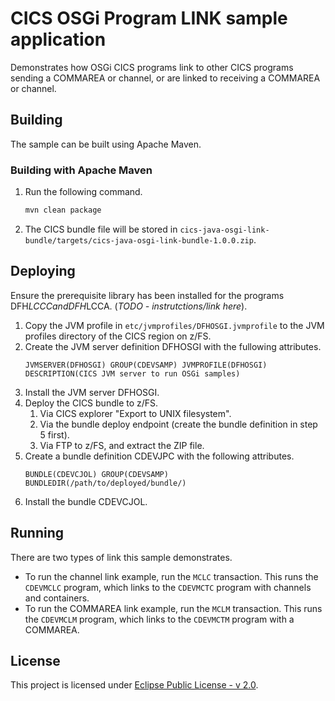 # CICS OSGi Program LINK sample application

Demonstrates how OSGi CICS programs link to other CICS programs sending a COMMAREA or channel, or are linked to receiving a COMMAREA or channel.

## Building
The sample can be built using Apache Maven.

### Building with Apache Maven
1. Run the following command.
   ```sh
   mvn clean package
   ```
2. The CICS bundle file will be stored in `cics-java-osgi-link-bundle/targets/cics-java-osgi-link-bundle-1.0.0.zip`.

## Deploying
Ensure the prerequisite library has been installed for the programs DFH$LCCC and DFH$LCCA. (*TODO - instrutctions/link here*).

1. Copy the JVM profile in `etc/jvmprofiles/DFHOSGI.jvmprofile` to the JVM profiles directory of the CICS region on z/FS.
2. Create the JVM server definition DFHOSGI with the fullowing attributes.
   ```
   JVMSERVER(DFHOSGI) GROUP(CDEVSAMP) JVMPROFILE(DFHOSGI) DESCRIPTION(CICS JVM server to run OSGi samples)
   ```
3. Install the JVM server DFHOSGI.
4. Deploy the CICS bundle to z/FS.
   1. Via CICS explorer "Export to UNIX filesystem".
   2. Via the bundle deploy endpoint (create the bundle definition in step 5 first).
   3. Via FTP to z/FS, and extract the ZIP file.
5. Create a bundle definition CDEVJPC with the following attributes.
   ```
   BUNDLE(CDEVCJOL) GROUP(CDEVSAMP) BUNDLEDIR(/path/to/deployed/bundle/)
   ```
6. Install the bundle CDEVCJOL.


## Running
There are two types of link this sample demonstrates.
* To run the channel link example, run the `MCLC` transaction. This runs the `CDEVMCLC` program, which links to the `CDEVMCTC` program with channels and containers.
* To run the COMMAREA link example, run the `MCLM` transaction. This runs the `CDEVMCLM` program, which links to the `CDEVMCTM` program with a COMMAREA.

## License
This project is licensed under [Eclipse Public License - v 2.0](LICENSE).
